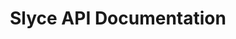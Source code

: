 ---
title: Slyce API Documentation



toc_footers:
  - <a href='https://cmsonline.com'>Documentation Powered by CMS</a>

includes:
  - modules/introduction
  - modules/setup
  - modules/authentication
  - api/payplan
  - api/customer      
  - api/transaction
  - api/invoice
  - api/receipts
  - api/batch
  - errors




search: true
---